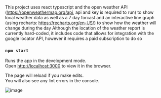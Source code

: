This project uses react typescript and the open weather API (https://openweathermap.org/api, api and key is required to run) to show local weather data as well as a 7 day forcast and an interactive line graph (using recharts: https://recharts.org/en-US/) to show how the weather will change during the day
Although the location of the weather report is currently hard-coded, it includes code that allows for integration with the google locator API, however it requires a paid subscription to do so 

### `npm start`

Runs the app in the development mode.\
Open [http://localhost:3000](http://localhost:3000) to view it in the browser.

The page will reload if you make edits.\
You will also see any lint errors in the console.

![image](https://user-images.githubusercontent.com/61161816/125342148-59754300-e309-11eb-9695-3a83ce116d47.png)
